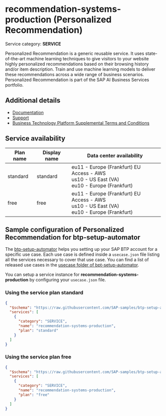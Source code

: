 # **recommendation-systems-production** (Personalized Recommendation)

Service category: **SERVICE**

Personalized Recommendation is a generic reusable service. It uses state-of-the-art machine learning techniques to give visitors to your website highly personalized recommendations based on their browsing history and/or item description. Train and use machine learning models to deliver these recommendations across a wide range of business scenarios. Personalized Recommendation is part of the SAP AI Business Services portfolio.

## Additional details

- [Documentation](https://help.sap.com/pr)
- [Support](https://help.sap.com/docs/Personalized_Recommendation/2c2078b9efa84566ac19d44df9625c65/c9cb13e6510248bdbb60ab0ea799d046.html)
- [Business Technology Platform Supplemental Terms and Conditions](https://www.sap.com/about/trust-center/agreements/cloud/cloud-services.html?tag=language:english&search=Supplement%20Business%20Technology%20Platform&sort=latest_desc)

## Service availability

| Plan name | Display name | Data center availability  |
|------|----------------|---------------------------|
|  standard  |  standard  | eu11 - Europe (Frankfurt) EU Access - AWS<br> us10 - US East (VA)<br> eu10 - Europe (Frankfurt)  |
|  free  |  free  | eu11 - Europe (Frankfurt) EU Access - AWS<br> us10 - US East (VA)<br> eu10 - Europe (Frankfurt)  |

## Sample configuration of **Personalized Recommendation** for btp-setup-automator

The [btp-setup-automator](https://github.com/SAP-samples/btp-setup-automator) helps you setting up your SAP BTP account for a specific use case. Each use case is defined inside a `usecase.json` file listing all the services necessary to cover that use case. You can find a list of released use cases in the [usecase folder of bpt-setup-automator](https://github.com/SAP-samples/btp-setup-automator/tree/main/usecases).

You can setup a service instance for **recommendation-systems-production** by configuring your `usecase.json` file.

### Using the service plan **standard**

```json
{
  "$schema": "https://raw.githubusercontent.com/SAP-samples/btp-setup-automator/main/libs/btpsa-usecase.json",
  "services": [
    {
      "category": "SERVICE",
      "name": "recommendation-systems-production",
      "plan": "standard"
    }
  ]
}
```

### Using the service plan **free**

```json
{
  "$schema": "https://raw.githubusercontent.com/SAP-samples/btp-setup-automator/main/libs/btpsa-usecase.json",
  "services": [
    {
      "category": "SERVICE",
      "name": "recommendation-systems-production",
      "plan": "free"
    }
  ]
}
```
